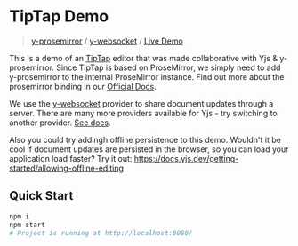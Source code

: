 # TipTap Demo
> [y-prosemirror](https://docs.yjs.dev/ecosystem/editor-bindings/prosemirror) / [y-websocket](https://docs.yjs.dev/ecosystem/connection-provider/y-websocket) / [Live Demo](https://demos.yjs.dev/tiptap/tiptap.html)

This is a demo of an [TipTap](https://tiptap.dev/) editor that was made collaborative with Yjs & y-prosemirror. Since TipTap is based on ProseMirror, we simply need to add y-prosemirror to the internal ProseMirror instance. Find out more about the prosemirror binding in our [Official Docs](https://docs.yjs.dev/ecosystem/editor-bindings/prosemirror).


We use the [y-websocket](https://docs.yjs.dev/ecosystem/connection-provider/y-websocket) provider to share document updates through a server. There are many more providers available for Yjs - try switching to another provider. [See docs](https://docs.yjs.dev/ecosystem/connection-provider).

Also you could try addingh offline persistence to this demo. Wouldn't it be cool if document updates are persisted in the browser, so you can load your application load faster? Try it out: https://docs.yjs.dev/getting-started/allowing-offline-editing

## Quick Start

```sh
npm i
npm start
# Project is running at http://localhost:8080/
```
